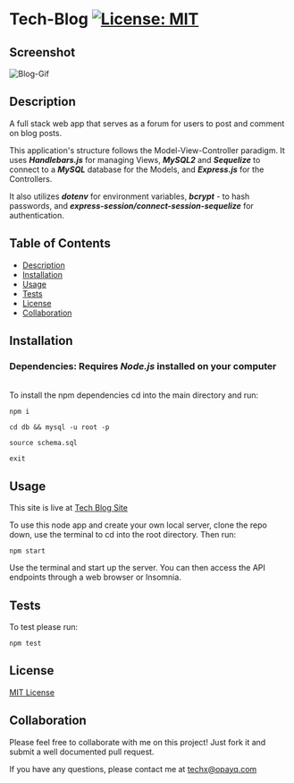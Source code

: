 # Tech-Blog [![License: MIT](https://img.shields.io/badge/License-MIT-yellow.svg)](https://opensource.org/licenses/MIT)

## Screenshot

![Blog-Gif](https://user-images.githubusercontent.com/70029654/128105845-9252157f-e2a7-4590-9b50-1dc2c8c1003a.gif)


## Description

A full stack web app that serves as a forum for users to post and comment on blog posts.

This application's structure follows the Model-View-Controller paradigm. It uses **_Handlebars.js_** for managing Views, **_MySQL2_** and **_Sequelize_** to connect to a **_MySQL_** database for the Models, and **_Express.js_** for the Controllers.

It also utilizes **_dotenv_** for environment variables, **_bcrypt_** - to hash passwords, and **_express-session/connect-session-sequelize_** for authentication.

## Table of Contents

- [Description](#Description)
- [Installation](#Installation)
- [Usage](#Usage)
- [Tests](#Tests)
- [License](#License)
- [Collaboration](#Collaboration)

## Installation

### Dependencies: **Requires** **_Node.js_** installed on your computer

\
To install the npm dependencies cd into the main directory and run:

```
npm i

cd db && mysql -u root -p

source schema.sql

exit
```

## Usage

This site is live at [Tech Blog Site](https://powerful-ravine-36007.herokuapp.com/)

To use this node app and create your own local server, clone the repo down, use the terminal to cd into the root directory. Then run:

```
npm start
```

Use the terminal and start up the server. You can then access the API endpoints through a web browser or Insomnia.

## Tests

To test please run:

```
npm test
```

## License

[MIT License](https://opensource.org/licenses/MIT)

## Collaboration

Please feel free to collaborate with me on this project! Just fork it and submit a well documented pull request.

If you have any questions, please contact me at techx@opayq.com
